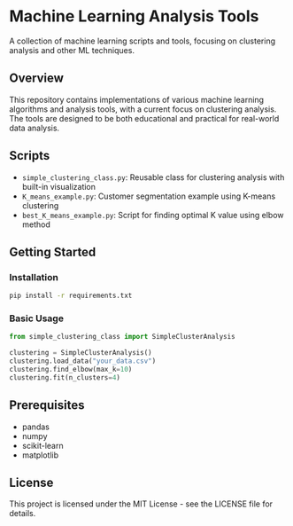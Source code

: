 # Machine Learning Analysis Tools

A collection of machine learning scripts and tools, focusing on clustering analysis and other ML techniques.

## Overview

This repository contains implementations of various machine learning algorithms and analysis tools, with a current focus on clustering analysis. The tools are designed to be both educational and practical for real-world data analysis.

## Scripts

- `simple_clustering_class.py`: Reusable class for clustering analysis with built-in visualization
- `K_means_example.py`: Customer segmentation example using K-means clustering
- `best_K_means_example.py`: Script for finding optimal K value using elbow method

## Getting Started

### Installation

```bash
pip install -r requirements.txt
```

### Basic Usage

```python
from simple_clustering_class import SimpleClusterAnalysis

clustering = SimpleClusterAnalysis()
clustering.load_data("your_data.csv")
clustering.find_elbow(max_k=10)
clustering.fit(n_clusters=4)
```

## Prerequisites

- pandas
- numpy
- scikit-learn
- matplotlib

## License

This project is licensed under the MIT License - see the LICENSE file for details.